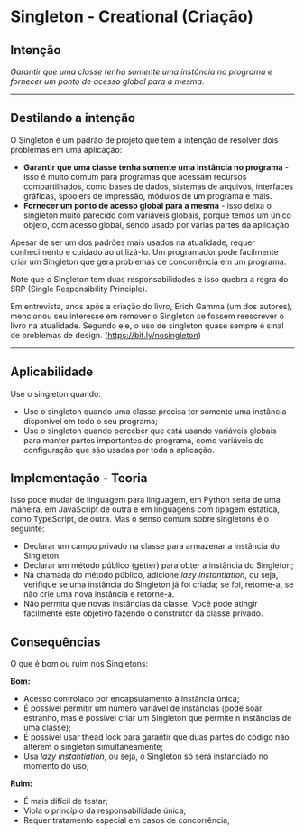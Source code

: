# Singleton - Creational (Criação)

## Intenção

*Garantir que uma classe tenha somente uma instância no programa e fornecer um ponto de acesso global para a mesma.*

---

## Destilando a intenção

O Singleton é um padrão de projeto que tem a intenção de resolver dois problemas em uma aplicação:  

- **Garantir que uma classe tenha somente uma instância no programa** - isso é muito comum para programas que acessam recursos compartilhados, como bases de dados, sistemas de arquivos, interfaces gráficas, spoolers de impressão, módulos de um programa e mais.
- **Fornecer um ponto de acesso global para a mesma** - isso deixa o singleton muito parecido com variáveis globais, porque temos um único objeto, com acesso global, sendo usado por várias partes da aplicação.

Apesar de ser um dos padrões mais usados na atualidade, requer conhecimento e cuidado ao utilizá-lo. Um programador pode facilmente criar um Singleton que gera problemas de concorrência em um programa.

Note que o Singleton tem duas responsabilidades e isso quebra a regra do SRP (Single Responsibility Principle).

Em entrevista, anos após a criação do livro, Erich Gamma (um dos autores), mencionou seu interesse em remover o Singleton se fossem reescrever o livro na atualidade. Segundo ele, o uso de singleton quase sempre é sinal de problemas de design. (https://bit.ly/nosingleton) 

---

## Aplicabilidade

Use o singleton quando:

- Use o singleton quando uma classe precisa ter somente uma instância disponível em todo o seu programa;
- Use o singleton quando perceber que está usando variáveis globais para manter partes importantes do programa, como variáveis de configuração que são usadas por toda a aplicação.

## Implementação - Teoria

Isso pode mudar de linguagem para linguagem, em Python seria de uma maneira, em JavaScript de outra e em linguagens com tipagem estática, como TypeScript, de outra. Mas o senso comum sobre singletons é o seguinte:

- Declarar um campo privado na classe para armazenar a instância do Singleton.
- Declarar um método público (getter) para obter a instância do Singleton;
- Na chamada do método público, adicione *lazy instantiation*, ou seja, verifique se uma instância do Singleton já foi criada; se foi, retorne-a, se não crie uma nova instância e retorne-a.
- Não permita que novas instâncias da classe. Você pode atingir facilmente este objetivo fazendo o construtor da classe privado.

## Consequências

O que é bom ou ruim nos Singletons:

**Bom:**
- Acesso controlado por encapsulamento à instância única;
- É possível permitir um número variável de instâncias (pode soar estranho, mas é possível criar um Singleton que permite n instâncias de uma classe);
- É possível usar thead lock para garantir que duas partes do código não alterem o singleton simultaneamente;
- Usa *lazy instantiation*, ou seja, o Singleton só será instanciado no momento do uso;

**Ruim:**
- É mais difícil de testar;
- Viola o princípio da responsabilidade única;
- Requer tratamento especial em casos de concorrência;
